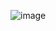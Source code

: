 ![image](https://user-images.githubusercontent.com/56069189/208294342-1c428809-d879-4f06-a3c2-e84d5e6feb9e.png)
